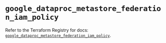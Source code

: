 # `google_dataproc_metastore_federation_iam_policy`

Refer to the Terraform Registry for docs: [`google_dataproc_metastore_federation_iam_policy`](https://registry.terraform.io/providers/hashicorp/google-beta/6.10.0/docs/resources/google_dataproc_metastore_federation_iam_policy).
